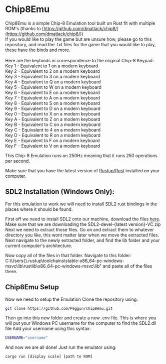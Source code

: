 # Chip8Emu
Chip8Emu is a simple Chip-8 Emulation tool built on Rust fit with multiple ROM's (thanks to [https://github.com/dmatlack/chip8/](https://github.com/dmatlack/chip8/))<br>
If you would like to play the game but are unsure how, please go to this repository, and read the .txt files for the game that you would like to play, these have the binds and more.
<br>
<br>
Here are the keybinds in correspondence to the original Chip-8 Keypad:<br>
Key 1 - Equivalent to 1 on a modern keyboard<br>
Key 2 - Equivalent to 2 on a modern keyboard<br>
Key 3 - Equivalent to 3 on a modern keyboard<br>
Key 4 - Equivalent to Q on a modern keyboard<br>
Key 5 - Equivalent to W on a modern keyboard<br>
Key 6 - Equivalent to E on a modern keyboard<br>
Key 7 - Equivalent to A on a modern keyboard<br>
Key 8 - Equivalent to S on a modern keyboard<br>
Key 9 - Equivalent to D on a modern keyboard<br>
Key 0 - Equivalent to X on a modern keyboard<br>
Key A - Equivalent to Z on a modern keyboard<br>
Key B - Equivalent to C on a modern keyboard<br>
Key C - Equivalent to 4 on a modern keyboard<br>
Key D - Equivalent to R on a modern keyboard<br>
Key E - Equivalent to F on a modern keyboard<br>
Key F - Equivalent to V on a modern keyboard<br>

This Chip-8 Emulation runs on 250Hz meaning that it runs 250 operations per second.

Make sure that you have the latest version of [Rustup/Rust](https://www.rust-lang.org/tools/install) installed on your computer.

## SDL2 Installation (Windows Only):
For this emulation to work we will need to install SDL2 rust bindings in the places where it should be found.

First off we need to install SDL2 onto our machine, download the files [here](https://github.com/libsdl-org/SDL/releases/). Make sure that we are downloading the SDL2-devel-{latest version}-VC.zip
Next we need to extract those files. Go on and extract them to whatever directory you like, this wont matter later when we move the extracted files. 
Next navigate to the newly extracted folder, and find the lib folder and your current computer's architecture.

Now copy all of the files in that folder.
Navigate to this folder:
C:\Users\{}\.rustup\toolchains\stable-x86_64-pc-windows-msvc\lib\rustlib\x86_64-pc-windows-msvc\lib"
and paste all of the files there.

## Chip8Emu Setup
Now we need to setup the Emulation
Clone the repository using:
```sh
git clone https://github.com/Peggun/chip8emu.git
```

Then go into this new folder and create a new .env file. This is where you will put your Windows PC username for the computer to find the SDL2.dll file
Add your username using this syntax:
```sh
USERNAME="username"
```

And now we are all done!
Just run the emulator using:
```sh
cargo run [display scale] [path to ROM]
```